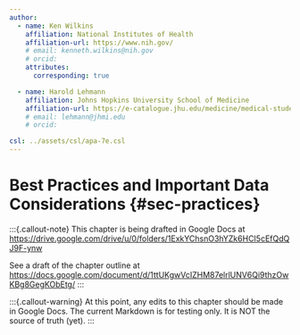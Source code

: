 ```yaml
---
author:
  - name: Ken Wilkins
    affiliation: National Institutes of Health
    affiliation-url: https://www.nih.gov/
    # email: kenneth.wilkins@nih.gov
    # orcid:
    attributes:
      corresponding: true

  - name: Harold Lehmann
    affiliation: Johns Hopkins University School of Medicine
    affiliation-url: https://e-catalogue.jhu.edu/medicine/medical-students/subjects-instruction/health-sciences-informatics/
    # email: lehmann@jhmi.edu
    # orcid:

csl: ../assets/csl/apa-7e.csl
---
```


# Best Practices and Important Data Considerations {#sec-practices}

:::{.callout-note}
This chapter is being drafted in Google Docs at
<https://drive.google.com/drive/u/0/folders/1ExkYChsnO3hYZk6HCI5cEfQdQJ9F-ynw>

See a draft of the chapter outline at
<https://docs.google.com/document/d/1ttUKgwVcIZHM87elrlUNV6Qi9thzOwKBg8GegKObEtg/>
:::

:::{.callout-warning}
At this point, any edits to this chapter should be made in Google Docs.
The current Markdown is for testing only.
It is NOT the source of truth (yet).
:::
